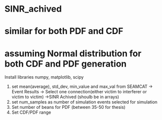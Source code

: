# SINR_achived
# similar for both PDF and CDF
# assuming Normal distribution for both CDF and PDF generation

Install libraries numpy, matplotlib, scipy

1. set mean(average), std_dev, min_value and max_val from SEAMCAT -> Event Results -> Select one connection(either victim to interferer or victim to victim) ->SINR Achived (shoulb be in arrays)
2. set num_samples as number of simulation events selected for simulation
3. Set number of beans  for PDF (between 35-50 for thesis)
4. Set CDF/PDF range
